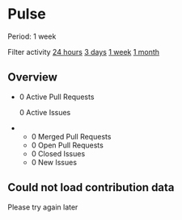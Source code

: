 # Pulse

 Period: 1 week

Filter activity [24 hours](https://github.com/fnixdev/KannaX/pulse/daily) [3 days](https://github.com/fnixdev/KannaX/pulse/halfweekly) [1 week](pulse.md) [1 month](https://github.com/fnixdev/KannaX/pulse/monthly)

## Overview

* 0 Active Pull Requests

  0 Active Issues

* *  0 Merged Pull Requests
  *  0 Open Pull Requests
  *  0 Closed Issues
  *  0 New Issues

## Could not load contribution data

Please try again later

